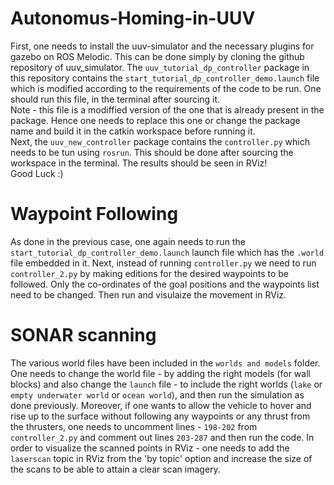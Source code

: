 # Autonomus-Homing-in-UUV 

First, one needs to install the uuv-simulator and the necessary plugins for gazebo on ROS Melodic. This can be done simply by cloning the github repository of uuv_simulator. 
The ```uuv_tutorial_dp_controller``` package in this repository contains the ```start_tutorial_dp_controller_demo.launch``` file which is modified according to the requirements of the code to be run. One should run this file, in the terminal after sourcing it. <br>
Note - this file is a modiffied version of the one that is already present in the package. Hence one needs to replace this one or change the package name and build it in the catkin workspace before running it. <br>
Next, the ```uuv_new_controller``` package contains the ```controller.py``` which needs to be tun using ```rosrun```. This should be done after sourcing the workspace in the terminal. 
The results should be seen in RViz! <br>
Good Luck :) 

# Waypoint Following 
As done in the previous case, one again needs to run the ```start_tutorial_dp_controller_demo.launch``` launch file which has the ```.world``` file embedded in it. Next, instead of running ```controller.py``` we need to run ```controller_2.py``` by making editions for the desired waypoints to be followed. Only the co-ordinates of the goal positions and the waypoints list need to be changed. Then run and visulaize the movement in RViz. <br> 

# SONAR scanning 
The various world files have been included in the ```worlds and models``` folder. One needs to change the world file - by adding the right models (for wall blocks) and also change the ```launch``` file - to include the right worlds (```lake``` or ```empty underwater world``` or ```ocean world```), and then run the simulation as done previously. Moreover, if one wants to allow the vehicle to hover and rise up to the surface without following any waypoints or any thrust from the thrusters, one needs to uncomment lines - ```198-202``` from ```controller_2.py``` and comment out lines ```203-287``` and then run the code. 
In order to visualize the scanned points in RViz - one needs to add the ```laserscan``` topic in RViz from the 'by topic' option and increase the size of the scans to be able to attain a clear scan imagery. 
